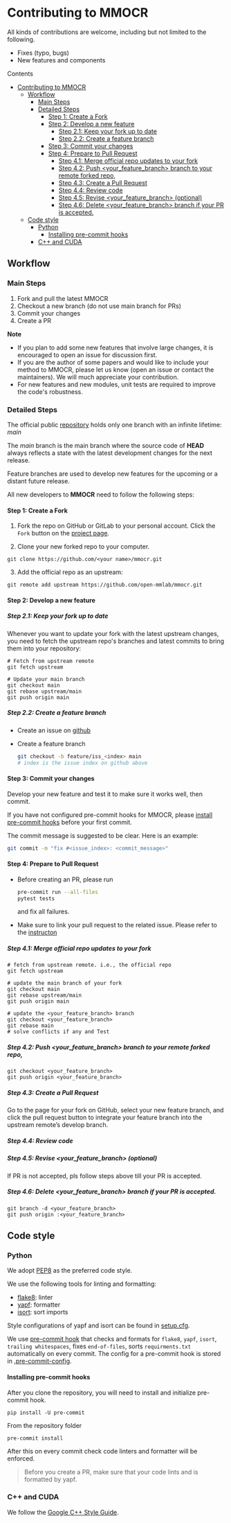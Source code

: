 # Contributing to MMOCR

All kinds of contributions are welcome, including but not limited to the following.

- Fixes (typo, bugs)
- New features and components

Contents

- [Contributing to MMOCR](#contributing-to-mmocr)
  - [Workflow](#workflow)
    - [Main Steps](#main-steps)
    - [Detailed Steps](#detailed-steps)
      - [Step 1: Create a Fork](#step-1-create-a-fork)
      - [Step 2: Develop a new feature](#step-2-develop-a-new-feature)
        - [Step 2.1: Keep your fork up to date](#step-21-keep-your-fork-up-to-date)
        - [Step 2.2: Create a feature branch](#step-22-create-a-feature-branch)
      - [Step 3: Commit your changes](#step-3-commit-your-changes)
      - [Step 4: Prepare to Pull Request](#step-4-prepare-to-pull-request)
        - [Step 4.1: Merge official repo updates to your fork](#step-41-merge-official-repo-updates-to-your-fork)
        - [Step 4.2: Push \<your_feature_branch> branch to your remote forked repo,](#step-42-push-your_feature_branch-branch-to-your-remote-forked-repo)
        - [Step 4.3: Create a Pull Request](#step-43-create-a-pull-request)
        - [Step 4.4: Review code](#step-44-review-code)
        - [Step 4.5: Revise \<your_feature_branch>  (optional)](#step-45-revise-your_feature_branch--optional)
        - [Step 4.6: Delete \<your_feature_branch> branch if your PR is accepted.](#step-46-delete-your_feature_branch-branch-if-your-pr-is-accepted)
  - [Code style](#code-style)
    - [Python](#python)
      - [Installing pre-commit hooks](#installing-pre-commit-hooks)
    - [C++ and CUDA](#c-and-cuda)

## Workflow

### Main Steps

1. Fork and pull the latest MMOCR
2. Checkout a new branch (do not use main branch for PRs)
3. Commit your changes
4. Create a PR

**Note**

- If you plan to add some new features that involve large changes, it is encouraged to open an issue for discussion first.
- If you are the author of some papers and would like to include your method to MMOCR, please let us know (open an issue or contact the maintainers). We will much appreciate your contribution.
- For new features and new modules, unit tests are required to improve the code's robustness.

### Detailed Steps

The official public [repository](https://github.com/open-mmlab/mmocr) holds only one branch with an infinite lifetime: *main*

The *main* branch is the main branch where the source code of **HEAD** always reflects a state with the latest development changes for the next release.

Feature branches are used to develop new features for the upcoming or a distant future release.

All new developers to **MMOCR** need to follow the following steps:

#### Step 1: Create a Fork

1. Fork the repo on GitHub or GitLab to your personal account. Click the `Fork` button on the [project page](https://github.com/open-mmlab/mmocr).

2. Clone your new forked repo to your computer.

```
git clone https://github.com/<your name>/mmocr.git
```

3. Add the official repo as an upstream:

```
git remote add upstream https://github.com/open-mmlab/mmocr.git
```

#### Step 2: Develop a new feature

##### Step 2.1: Keep your fork up to date

Whenever you want to update your fork with the latest upstream changes, you need to fetch the upstream repo's branches and latest commits to bring them into your repository:

```
# Fetch from upstream remote
git fetch upstream

# Update your main branch
git checkout main
git rebase upstream/main
git push origin main
```

##### Step 2.2: Create a feature branch

- Create an issue on [github](https://github.com/open-mmlab/mmocr)

- Create a feature branch

  ```bash
  git checkout -b feature/iss_<index> main
  # index is the issue index on github above
  ```

#### Step 3: Commit your changes

Develop your new feature and test it to make sure it works well, then commit.

If you have not configured pre-commit hooks for MMOCR, please [install pre-commit hooks](#installing-pre-commit-hooks) before your first commit.

The commit message is suggested to be clear. Here is an example:

```bash
git commit -m "fix #<issue_index>: <commit_message>"
```

#### Step 4: Prepare to Pull Request

- Before creating an PR, please run

  ```bash
  pre-commit run --all-files
  pytest tests
  ```

  and fix all failures.

- Make sure to link your pull request to the related issue. Please refer to the [instructon](https://docs.github.com/en/github/managing-your-work-on-github/linking-a-pull-request-to-an-issue)

##### Step 4.1: Merge official repo updates to your fork

```
# fetch from upstream remote. i.e., the official repo
git fetch upstream

# update the main branch of your fork
git checkout main
git rebase upstream/main
git push origin main

# update the <your_feature_branch> branch
git checkout <your_feature_branch>
git rebase main
# solve conflicts if any and Test
```

##### Step 4.2: Push \<your_feature_branch> branch to your remote forked repo,

```
git checkout <your_feature_branch>
git push origin <your_feature_branch>
```

##### Step 4.3: Create a Pull Request

Go to the page for your fork on GitHub, select your new feature branch, and click the pull request button to integrate your feature branch into the upstream remote’s develop branch.

##### Step 4.4: Review code

##### Step 4.5: Revise \<your_feature_branch>  (optional)

If PR is not accepted, pls follow steps above till your PR is accepted.

##### Step 4.6: Delete \<your_feature_branch> branch if your PR is accepted.

```
git branch -d <your_feature_branch>
git push origin :<your_feature_branch>
```

## Code style

### Python

We adopt [PEP8](https://www.python.org/dev/peps/pep-0008/) as the preferred code style.

We use the following tools for linting and formatting:

- [flake8](http://flake8.pycqa.org/en/latest/): linter
- [yapf](https://github.com/google/yapf): formatter
- [isort](https://github.com/timothycrosley/isort): sort imports

Style configurations of yapf and isort can be found in [setup.cfg](../setup.cfg).

We use [pre-commit hook](https://pre-commit.com/) that checks and formats for `flake8`, `yapf`, `isort`, `trailing whitespaces`,
fixes `end-of-files`, sorts `requirments.txt` automatically on every commit.
The config for a pre-commit hook is stored in [.pre-commit-config](../.pre-commit-config.yaml).

#### Installing pre-commit hooks

After you clone the repository, you will need to install and initialize pre-commit hook.

```shell
pip install -U pre-commit
```

From the repository folder

```shell
pre-commit install
```

After this on every commit check code linters and formatter will be enforced.

> Before you create a PR, make sure that your code lints and is formatted by yapf.

### C++ and CUDA

We follow the [Google C++ Style Guide](https://google.github.io/styleguide/cppguide.html).
